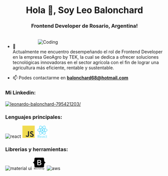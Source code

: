 <h1 align="center">Hola 👋, Soy Leo Balonchard</h1>
<h3 align="center">Frontend Developer de Rosario, Argentina!</h2><br>
<img align="right" alt="Coding" width="400" src="https://media2.giphy.com/media/qgQUggAC3Pfv687qPC/giphy.gif?cid=790b7611307bbf94ef03172f97c2d3b19195fc2526f6672f&rid=giphy.gif&ct=g">

- 🌱 Actualmente me encuentro desempeñando el rol de Frontend Developer en la empresa GeoAgro by TEK, la cual se dedica a ofrecer soluciones tecnológicas innovadoras en el sector agrícola con el fin de lograr una agricultura más eficiente, rentable y sustentable.

- 📫 Podes contactarme en **balonchard68@hotmail.com**

<h3 align="left">Mi Linkedin:</h3>
<p align="left">
<a href="https://linkedin.com/in/leonardo-balonchard-795421203/" target="blank"><img align="center" src="https://raw.githubusercontent.com/rahuldkjain/github-profile-readme-generator/master/src/images/icons/Social/linked-in-alt.svg" alt="leonardo-balonchard-795421203/" height="30" width="40" /></a>
</p>

<h3 align="left">Lenguajes principales:</h3>

<p align="left"> 

<img src="https://testrigor.com/wp-content/uploads/2023/04/nextjs-logo-square.png" alt="react" width="40" height="40"/> 
  
<img src="https://raw.githubusercontent.com/devicons/devicon/master/icons/javascript/javascript-original.svg" alt="javascript" width="40" height="40"/> 
  
<img src="https://raw.githubusercontent.com/devicons/devicon/master/icons/react/react-original-wordmark.svg" alt="react" width="40" height="40"/> 

</p>

<h3 align="left">Librerias y herramientas:</h3> 
<p align="left"> 

<img src="https://mui.com/static/logo.png" alt="material ui" width="40" height="40"/> 
<img src="https://raw.githubusercontent.com/devicons/devicon/master/icons/bootstrap/bootstrap-plain-wordmark.svg" alt="bootstrap" width="40" height="40"/>
<img src="https://img2.freepng.es/20190418/qty/kisspng-amazon-web-services-logo-cloud-computing-amazon-co-logoaws-1-itnext-summit-5cb80ea9bc03d6.8054658415555662497701.jpg" alt="aws" width="40" height="40"/> 

</p>
